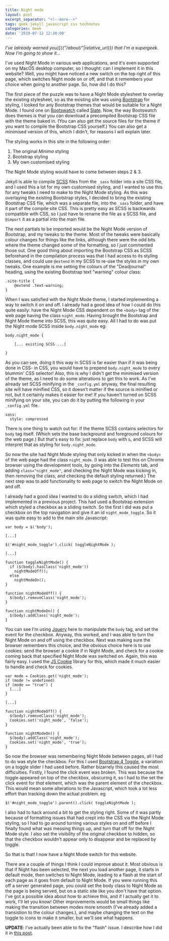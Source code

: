 ```yaml
---
title: Night mode
layout: post
excerpt_separator: "<!--more-->"
tags: geek jekyll javascript css technotes
categories: Geek
date: '2019-07-12 12:30:00'
---
```

*I've (already warned you)[{{"/about/"|relative_url}}) that I'm a supergeek. Now I'm going to show it...*

I've used Night Mode in various web applications, and it's even supported on my MacOS desktop computer, so I thought: can I implement it in this website? Well, you might have noticed a new switch on the top right of this page, which switches Night mode on or off, and that it remembers your choice when going to another page. So, how did I do this?<!--more-->

The first piece of the puzzle was to have a Night Mode stylesheet to overlay the existing stylesheet, so as the existing site was using [Bootstrap](https://getbootstrap.com/) for styling, I looked for any Bootstrap themes that would be suitable for a Night Mode. I found one on [Bootswatch](https://bootswatch.com/) called [Slate](https://bootswatch.com/slate/). Now, the way Bootswatch does themes is that you can download a precompiled Bootstrap CSS file with the theme baked in. (You can also get the source files for the theme if you want to compile the Bootstrap CSS yourself.) You can also get a minimised version of this, which I didn't, for reasons I will explain later.

The styling works in this site in the following order:
1. The original *Minima* styling
2. Bootstrap styling
3. My own customised styling

The Night Mode styling would have to come between steps 2 & 3.

Jekyll is able to compile [SCSS](https://sass-lang.com/) files from the `_sass` folder into a site CSS file, and I used this a lot for my own customised styling, and I wanted to use this for any tweaks I need to make to the Night Mode styling. As this was overlaying the existing Bootstrap styles, I decided to bring the existing Bootstrap CSS file, which was a separate file, into the `_sass` folder, and have it part of the compile site CSS. This is pretty easy as SCSS is backwards compatible with CSS, so I just have to rename the file as a SCSS file, and `@import` it as a partial into the main file. 

The next partials to be imported would be the Night Mode version of Bootstrap, and my tweaks to the theme. Most of the tweaks were basically colour changes for things like the links, although there were the odd bits where the theme changed some of the formatting, so I just commented those out. One good thing about importing the Bootstrap CSS as SCSS beforehand in the compilation process was that I had access to its styling classes, and could use `@extend` in my SCSS to re-use the styles in my own tweaks. One example is me setting the colours of the "Deadjournal" heading, using the existing Bootstrap text "warning" colour class:

```
.site-title {
    @extend .text-warning;
}
```

When I was satisfied with the Night Mode theme, I started implementing a way to switch it on and off. I already had a good idea of how I could do this quite easily: have the Night Mode CSS dependent on the `<body>` tag of the web page having the class `night_mode`. Having brought the Bootstrap and Night Mode theme into SCSS, this was quite easy. All I had to do was put the Night mode SCSS inside `body.night_mode` eg:

```
body.night_mode {

    [... existing SCSS ...]
		
}
```

As you can see, doing it this way in SCSS is far easier than if it was being done in CSS- in CSS, you would have to prepend `body.night_mode` to every blummin' CSS selector! Also, this is why I didn't get the minimised version of the theme, as I need to do some alterations to get this to work. As I've already set SCSS minifying in the `_config.yml` anyway, the final resulting site will have minified CSS, so it doesn't matter if the source is minified or not, but it certainly makes it easier for me! If you haven't turned on SCSS minifying on your site, you can do it by putting the following in your `_config.yml` file.

```
sass:
  style: compressed
```

There is one thing to watch out for: if the theme SCSS contains selectors for `body` tag itself. (Which sets the base background and foreground colours for the web page.) But that's easy to fix: just replace `body` with `&`, and SCSS will interpret that as styling for `body.night_mode`.

So now the site had Night Mode styling that only kicked in when the `<body>` of the web page had the class `night_mode`. (I was able to test this on Chrome browser using the development tools, by going into the *Elements* tab, and adding `class="night_mode"`, and checking the Night Mode was kicking in, then removing the class, and checking the default styling returned.) The next step was to add functionality to web page to switch the Night Mode on and off.

I already had a good idea I wanted to do a sliding switch, which I had implemented in a previous project. This had used a Bootstrap extension which styled a checkbox as a sliding switch. So the first I did was put a checkbox on the top navigation and give it an id `night_mode_toggle`. So it was quite easy to add to the main site Javascript:

```
var body = $('body');

[...]

$('#night_mode_toggle').click( toggleNightMode );

[...]

function toggleNightMode() {
  if ($(body).hasClass('night_mode')) 
    nightModeOff();
  else 
    nightModeOn();
}

function nightModeOff() {
  $(body).removeClass('night_mode');
}

function nightModeOn() {
  $(body).addClass('night_mode');
}
```

You can see I'm using [Jquery](https://jquery.com/) here to manipulate the `body` tag, and set the event for the checkbox. Anyway, this worked, and I was able to turn the Night Mode on and off using the checkbox. Next was making sure the browser remembers this choice, and the obvious choice here is to use cookies: send the browser a cookie if in Night Mode, and check for a cookie coming back that specified Night Mode was switched on. Again, this was fairly easy. I used the [JS Cookie](https://github.com/js-cookie/js-cookie) library for this, which made it much easier to handle and check for cookies.

```
var mode = Cookies.get('night_mode');
if (mode != undefined)
if (mode == "true") {
  [...]
}
	
[...]
	
function nightModeOff() {
  $(body).removeClass('night_mode');
  Cookies.set('night_mode', 'false');	
}

function nightModeOn() {
  $(body).addClass('night_mode');
  Cookies.set('night_mode', 'true');
}
```

So now the browser was remembering Night Mode between pages, all I had to do was style the checkbox. For this I used [Bootstrap 4 Toggle](https://gitbrent.github.io/bootstrap4-toggle/), a variation on a toggle slider I had used before. Rather bizarrely this caused the most difficulties. Firstly, I found the click event was broken. This was because the toggle appeared on top of the checkbox, obscuring it, so I had to the set the click event for *that* element, which was the parent element of the checkbox. This would mean some alterations to the Javascript, which took a lot less effort than tracking down the actual problem. eg

```
$('#night_mode_toggle').parent().click( toggleNightMode );
```

I also had to hack around a bit to get the styling right. Some of it was partly because of formatting issues that had crept into the CSS via the Night Mode styling, so I had to go around turning various styles on and off before I finally found what was messing things up, and turn that off for the Night Mode style. I also set the visibility of the original checkbox to hidden, so that the checkbox wouldn't appear only to disappear and be replaced by toggle.

So that is that! I now have a Night Mode switch for this website.

There are a couple of things I think I could improve about it. Most obvious is that if Night has been selected, the next you load another page, it starts in default mode, then switches to Night Mode, leading to a flash at the start of each page as it goes from default to Night Mode. If you were running this off a server generated page, you could set the body class to Night Mode as the page is being served, but on a static site like you don't have that option. I've got a possible idea about how to achieve this, and if I actually get it to work, I'll let you know! Other improvements would be small things like making the transition between modes more smooth (I've already added a transistion to the colour changes.), and maybe changing the text on the toggle to icons to make it smaller, but we'll see what happens.

**UPDATE**: I've actually been able to fix the "flash" issue. I describe how I did it in [this post]({{"/2019/07/12/a-better-night.html"|relative_url}}).